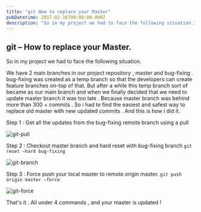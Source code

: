 ```yaml
---
title: "git How to replace your Master"
pubDatetime: 2017-02-16T00:00:00.000Z
description: "So in my project we had to face the following situation."
---
```


## git – How to replace your Master.

So in my project we had to face the following situation.

We have 2 main branches in our project repository , master and bug-fixing . bug-fixing was created as a temp branch so that the developers can create feature branches on-top of that. But after a while this temp branch sort of became as our main branch and when we finally decided that we need to update master branch it was too late . Because master branch was behind more than 300 + commits . So i had to find the easiest and safest way to replace old master with new updated commits . And this is how i did it.

Step 1 : Get all the updates from the bug-fixing remote branch using a pull


![git-pull](https://lazydevguy.files.wordpress.com/2017/02/git-branch-2.png)

Step 2 : Checkout master branch and hard reset with bug-fixing branch
`git reset –hard bug-fixing`

![git-branch](https://lazydevguy.files.wordpress.com/2017/02/git-branch-8.png)

Step 3 : Force push your local master to remote origin master.
`git push origin master –force`

![git-force](https://lazydevguy.files.wordpress.com/2017/02/git-branch-7.png)

That's it . All under 4 commands , and your master is updated ! 